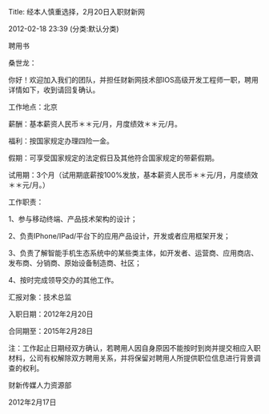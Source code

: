 Title: 经本人慎重选择，2月20日入职财新网

2012-02-18 23:39 (分类:默认分类)
 

 

聘用书

桑世龙：

你好！欢迎加入我们的团队，并担任财新网技术部IOS高级开发工程师一职，聘用详情如下，收到请回复确认。

工作地点：北京

薪酬：基本薪资人民币＊＊元/月，月度绩效＊＊元/月。

福利：按国家规定办理四险一金。

假期：可享受国家规定的法定假日及其他符合国家规定的带薪假期。

试用期：3个月（试用期底薪按100%发放，基本薪资人民币＊＊元/月，月度绩效＊＊元/月。）

工作职责：

1、参与移动终端、产品技术架构的设计；

2、负责IPhone/IPad/平台下的应用产品设计，开发或者应用框架开发；

3、负责了解智能手机生态系统中的某些类主体，如开发者、运营商、应用商店、发布商、分销商、原始设备制造商、社区；

4、按时完成领导交办的其他工作。

汇报对象：技术总监

入职日期：2012年2月20日

合同期至：2015年2月28日

注：工作起止日期经双方确认，若聘用人因自身原因不能按时到岗并提交相应入职材料，公司有权解除双方聘用关系，并将保留对聘用人所提供职位信息进行背景调查的权利。

 

财新传媒人力资源部

2012年2月17日